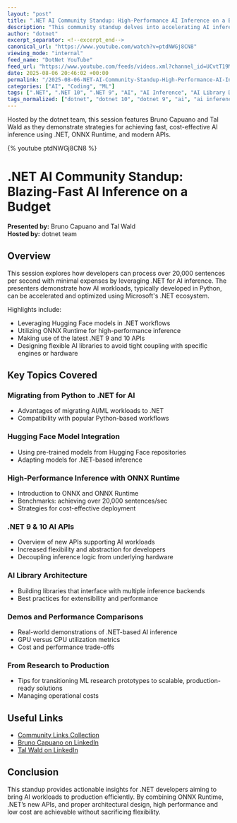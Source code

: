 ```yaml
---
layout: "post"
title: ".NET AI Community Standup: High-Performance AI Inference on a Budget"
description: "This community standup delves into accelerating AI inference using .NET technologies, focusing on making machine learning workloads, traditionally developed in Python, more efficient and cost-effective with .NET. The session discusses leveraging Hugging Face models, ONNX Runtime, new APIs in .NET 9 and 10, and the design of flexible AI libraries for production-ready AI. Demonstrations, GPU utilization comparisons, and actionable recommendations are provided for developers aiming to deploy fast, budget-conscious AI solutions on Microsoft platforms."
author: "dotnet"
excerpt_separator: <!--excerpt_end-->
canonical_url: "https://www.youtube.com/watch?v=ptdNWGj8CN8"
viewing_mode: "internal"
feed_name: "DotNet YouTube"
feed_url: "https://www.youtube.com/feeds/videos.xml?channel_id=UCvtT19MZW8dq5Wwfu6B0oxw"
date: 2025-08-06 20:46:02 +00:00
permalink: "/2025-08-06-NET-AI-Community-Standup-High-Performance-AI-Inference-on-a-Budget.html"
categories: ["AI", "Coding", "ML"]
tags: [".NET", ".NET 10", ".NET 9", "AI", "AI Inference", "AI Library Design", "AI Performance", "AIML", "Coding", "Cost Optimization", "Demo", "Developer", "Developer Community", "Developer Tools", "Dotnetdeveloper", "GPU Utilization", "Hugging Face Models", "Machine Learning", "MachineLearning", "ML", "Onnx", "ONNX Runtime", "Production AI", "Python Integration", "Software Developer", "Videos"]
tags_normalized: ["dotnet", "dotnet 10", "dotnet 9", "ai", "ai inference", "ai library design", "ai performance", "aiml", "coding", "cost optimization", "demo", "developer", "developer community", "developer tools", "dotnetdeveloper", "gpu utilization", "hugging face models", "machine learning", "machinelearning", "ml", "onnx", "onnx runtime", "production ai", "python integration", "software developer", "videos"]
---
```


Hosted by the dotnet team, this session features Bruno Capuano and Tal Wald as they demonstrate strategies for achieving fast, cost-effective AI inference using .NET, ONNX Runtime, and modern APIs.<!--excerpt_end-->

{% youtube ptdNWGj8CN8 %}

# .NET AI Community Standup: Blazing-Fast AI Inference on a Budget

**Presented by:** Bruno Capuano and Tal Wald  
**Hosted by:** dotnet team

## Overview

This session explores how developers can process over 20,000 sentences per second with minimal expenses by leveraging .NET for AI inference. The presenters demonstrate how AI workloads, typically developed in Python, can be accelerated and optimized using Microsoft's .NET ecosystem.

Highlights include:

- Leveraging Hugging Face models in .NET workflows
- Utilizing ONNX Runtime for high-performance inference
- Making use of the latest .NET 9 and 10 APIs
- Designing flexible AI libraries to avoid tight coupling with specific engines or hardware

## Key Topics Covered

### Migrating from Python to .NET for AI

- Advantages of migrating AI/ML workloads to .NET
- Compatibility with popular Python-based workflows

### Hugging Face Model Integration

- Using pre-trained models from Hugging Face repositories
- Adapting models for .NET-based inference

### High-Performance Inference with ONNX Runtime

- Introduction to ONNX and ONNX Runtime
- Benchmarks: achieving over 20,000 sentences/sec
- Strategies for cost-effective deployment

### .NET 9 & 10 AI APIs

- Overview of new APIs supporting AI workloads
- Increased flexibility and abstraction for developers
- Decoupling inference logic from underlying hardware

### AI Library Architecture

- Building libraries that interface with multiple inference backends
- Best practices for extensibility and performance

### Demos and Performance Comparisons

- Real-world demonstrations of .NET-based AI inference
- GPU versus CPU utilization metrics
- Cost and performance trade-offs

### From Research to Production

- Tips for transitioning ML research prototypes to scalable, production-ready solutions
- Managing operational costs

## Useful Links

- [Community Links Collection](https://learn.microsoft.com/en-us/collections/yjwzhet31ez28w)
- [Bruno Capuano on LinkedIn](https://www.linkedin.com/in/elbruno/)
- [Tal Wald on LinkedIn](https://www.linkedin.com/in/tal-wald/)

## Conclusion

This standup provides actionable insights for .NET developers aiming to bring AI workloads to production efficiently. By combining ONNX Runtime, .NET’s new APIs, and proper architectural design, high performance and low cost are achievable without sacrificing flexibility.
